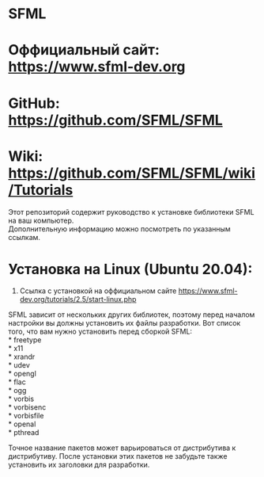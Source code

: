 # SFML 
# Оффициальный сайт: https://www.sfml-dev.org 
# GitHub: https://github.com/SFML/SFML
# Wiki: https://github.com/SFML/SFML/wiki/Tutorials
Этот репозиторий содержит руководство к установке библиотеки SFML на ваш компьютер.  
Дополнительную информацию можно посмотреть по указанным ссылкам.

# Установка на Linux (Ubuntu 20.04): 
1) Ссылка с установкой  на оффициальном сайте 
https://www.sfml-dev.org/tutorials/2.5/start-linux.php  

SFML зависит от нескольких других библиотек, поэтому перед началом настройки вы должны установить их файлы разработки.
Вот список того, что вам нужно установить перед сборкой SFML:  
    * freetype  
    * x11  
    * xrandr  
    * udev  
    * opengl  
    * flac  
    * ogg  
    * vorbis  
    * vorbisenc  
    * vorbisfile  
    * openal  
    * pthread  
    
Точное название пакетов может варьироваться от дистрибутива к дистрибутиву. После установки этих пакетов не забудьте также установить их заголовки для разработки.
